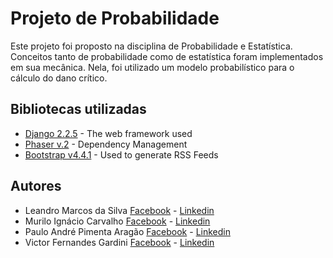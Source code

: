 # Projeto de Probabilidade

Este projeto foi proposto na disciplina de Probabilidade e Estatística. Conceitos tanto de probabilidade como de estatística foram implementados em sua mecânica. Nela, foi utilizado um modelo probabilístico para o cálculo do dano crítico.

## Bibliotecas utilizadas

* [Django 2.2.5](https://www.djangoproject.com/) - The web framework used
* [Phaser v.2](https://phaser.io/) - Dependency Management
* [Bootstrap v4.4.1](https://getbootstrap.com/) - Used to generate RSS Feeds 

## Autores
* Leandro Marcos da Silva [Facebook](https://www.facebook.com/silvamleandro) - [Linkedin](https://www.linkedin.com/in/silvamleandro)
* Murilo Ignácio Carvalho [Facebook](https://www.facebook.com/murilo.ignaciocarvalho) - [Linkedin](https://www.linkedin.com/in/murilo-carvalho)
* Paulo André Pimenta Aragão [Facebook](https://www.facebook.com/paulo.andre.pimenta.aragao) - [Linkedin](https://www.linkedin.com/in/paulo-andre-pimenta-aragao/)
* Victor Fernandes Gardini [Facebook](https://www.facebook.com/victorfernandes.gardini) - [Linkedin](https://www.linkedin.com/in/victorgardini)

